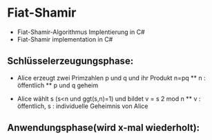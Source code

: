 # Fiat-Shamir

* Fiat-Shamir-Algorithmus Implentierung in C#
* Fiat-Shamir implementation in C#




## Schlüsselerzeugungsphase:
* Alice erzeugt zwei Primzahlen p und q und ihr Produkt n=pq
** n : öffentlich
** p und q geheim

* Alice wählt s (s<n und ggt(s,n)=1) und bildet v = s 2 mod n
** v : öffentlich, s : individuelle Geheimnis von Alice

## Anwendungsphase(wird x-mal wiederholt):
